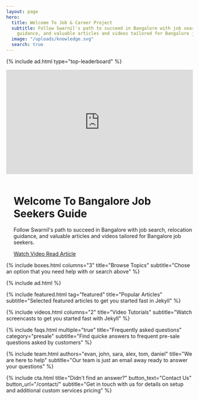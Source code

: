 ```yaml
---
layout: page
hero:
  title: Welcome To Job & Career Project
  subtitle: Follow Swarnil's path to succeed in Bangalore with job search, relocation
    guidance, and valuable articles and videos tailored for Bangalore job seekers.
  image: "/uploads/knowledge.svg"
  search: true
---
```

{% include ad.html type="top-leaderboard" %}

<div class="container is-medium is-flex is-align-items-center is-flex-wrap-wrap">
    <!-- Left side: Embedded YouTube Video -->
    <div class="column is-half has-text-centered mt-5">
        <div class="video-container">
            <iframe width="auto" height="315" src="https://www.youtube.com/embed/uV3eTXpEBOg" frameborder="0" allowfullscreen></iframe>
        </div>
        <!-- JSON-LD for Video -->
        <script type="application/ld+json">
            {
                "@context": "http://schema.org",
                "@type": "VideoObject",
                "name": "Your Video Title",
                "description": "Description of your video",
                "thumbnailUrl": "URL to video thumbnail",
                "uploadDate": "2023-11-06T08:00:00Z",
                "duration": "PT5M", // Replace with video duration
                "publisher": {
                    "@type": "Organization",
                    "name": "Your Organization Name"
                }
            }
        </script>
    </div>
    <!-- Right side: Title, Heading, and Buttons -->
    <div class="column is-half mt-5" style="padding-left: 20px;">
        <h1 class="title is-3">Welcome To Bangalore Job Seekers Guide</h1>
        <p class="subtitle is-5">Follow Swarnil's path to succeed in Bangalore with job search, relocation guidance, and valuable articles and videos tailored for Bangalore job seekers.</p>
        <div class="buttons">
            <a class="button is-primary" href="https://www.youtube.com/watch?v=uV3eTXpEBOg">
                <span class="icon">
                    <i class="fas fa-play"></i>
                </span>
                <span>Watch Video</span>
            </a>
            <a class="button is-outlined is-primary ml-3" href="/link-to-article">Read Article</a>
        </div>
    </div>
</div>

<style>
.video-container {
    position: relative;
    padding-bottom: 56.25%;
    height: 0;
    overflow: hidden;
    max-width: 100%;
    background: #000;
    margin-bottom: 1rem;
}

.video-container iframe {
    position: absolute;
    top: 0;
    left: 0;
    width: 100%;
    height: 100%;
}
</style>


{% include boxes.html columns="3" title="Browse Topics" subtitle="Chose an option that you need help with or search above" %}

{% include ad.html %}

{% include featured.html tag="featured" title="Popular Articles" subtitle="Selected featured articles to get you started fast in Jekyll" %}

{% include videos.html columns="2" title="Video Tutorials" subtitle="Watch screencasts to get you started fast with Jekyll" %}

{% include faqs.html multiple="true" title="Frequently asked questions" category="presale" subtitle="Find quicke answers to frequent pre-sale questions asked by customers" %}

{% include team.html authors="evan, john, sara, alex, tom, daniel" title="We are here to help" subtitle="Our team is just an email away ready to answer your questions" %}

{% include cta.html title="Didn't find an answer?" button_text="Contact Us" button_url="/contact/" subtitle="Get in touch with us for details on setup and additional custom services pricing" %}
